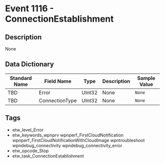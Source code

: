 # Event 1116 - ConnectionEstablishment

## Description
None

## Data Dictionary
|Standard Name|Field Name|Type|Description|Sample Value|
|---|---|---|---|---|
|TBD|Error|UInt32|None|`None`|
|TBD|ConnectionType|UInt32|None|`None`|

## Tags
* etw_level_Error
* etw_keywords_wpnprv wpnperf_FirstCloudNotification wpnperf_FirstCloudNotificationWithCloudImage wpntroubleshoot wpndebug_connectivity wpndebug_connectivity_error
* etw_opcode_Stop
* etw_task_ConnectionEstablishment